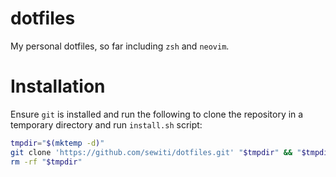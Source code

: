 # dotfiles

My personal dotfiles, so far including `zsh` and `neovim`.

# Installation

Ensure `git` is installed and run the following to clone the repository in a
temporary directory and run `install.sh` script:

```sh
tmpdir="$(mktemp -d)"
git clone 'https://github.com/sewiti/dotfiles.git' "$tmpdir" && "$tmpdir/install.sh"
rm -rf "$tmpdir"
```
